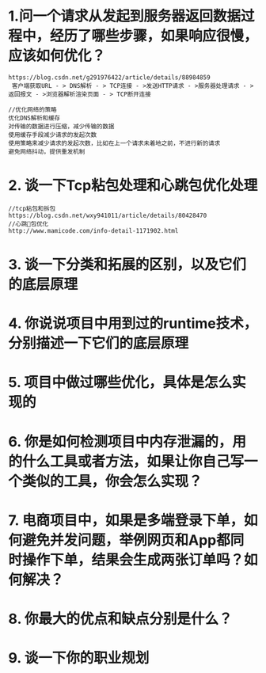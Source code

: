 # 1.问一个请求从发起到服务器返回数据过程中，经历了哪些步骤，如果响应很慢，应该如何优化？
```objc
https://blog.csdn.net/g291976422/article/details/88984859
 客户端获取URL - > DNS解析 - > TCP连接 - >发送HTTP请求 - >服务器处理请求 - >返回报文 - >浏览器解析渲染页面 - > TCP断开连接
 
//优化网络的策略
优化DNS解析和缓存
对传输的数据进行压缩，减少传输的数据
使用缓存手段减少请求的发起次数
使用策略来减少请求的发起次数，比如在上一个请求未着地之前，不进行新的请求
避免网络抖动，提供重发机制
```

# 2. 谈一下Tcp粘包处理和心跳包优化处理
```objc
//tcp粘包和拆包
https://blog.csdn.net/wxy941011/article/details/80428470
//心跳💓包优化
http://www.mamicode.com/info-detail-1171902.html
```

# 3. 谈一下分类和拓展的区别，以及它们的底层原理

# 4. 你说说项目中用到过的runtime技术，分别描述一下它们的底层原理

# 5. 项目中做过哪些优化，具体是怎么实现的

# 6.  你是如何检测项目中内存泄漏的，用的什么工具或者方法，如果让你自己写一个类似的工具，你会怎么实现？

# 7. 电商项目中，如果是多端登录下单，如何避免并发问题，举例网页和App都同时操作下单，结果会生成两张订单吗？如何解决？

# 8. 你最大的优点和缺点分别是什么？

# 9. 谈一下你的职业规划
